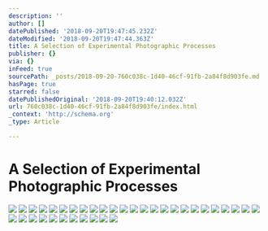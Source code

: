```yaml
---
description: ''
author: []
datePublished: '2018-09-20T19:47:45.232Z'
dateModified: '2018-09-20T19:47:44.363Z'
title: A Selection of Experimental Photographic Processes
publisher: {}
via: {}
inFeed: true
sourcePath: _posts/2018-09-20-760c038c-1d40-46cf-91fb-2a84f8d903fe.md
hasPage: true
starred: false
datePublishedOriginal: '2018-09-20T19:40:12.032Z'
url: 760c038c-1d40-46cf-91fb-2a84f8d903fe/index.html
_context: 'http://schema.org'
_type: Article

---
```

# A Selection of Experimental Photographic Processes
![](https://the-grid-user-content.s3-us-west-2.amazonaws.com/d5fd8090-5bd2-4228-b393-476e55dd109e.jpg)
![](https://the-grid-user-content.s3-us-west-2.amazonaws.com/c23ecb35-fb1d-40a6-856b-cb0a0fb639f2.jpg)
![](https://the-grid-user-content.s3-us-west-2.amazonaws.com/646a3502-22fe-4b71-a17d-a61847a7c37f.jpg)
![](https://the-grid-user-content.s3-us-west-2.amazonaws.com/3283d291-4dcd-44bc-b2e1-5cf200d0ced3.jpg)
![](https://the-grid-user-content.s3-us-west-2.amazonaws.com/9b638f95-88d4-46e2-96bf-55606367c971.jpg)
![](https://the-grid-user-content.s3-us-west-2.amazonaws.com/f4b419df-040e-4893-8f0d-d7bca5c3693a.jpg)
![](https://imgflo.herokuapp.com/graph/2b2431f8e7ba7b0/76d38d3780f19e8e2e9ccf00cad74fce/croprotate.jpg?cropheight=2048&cropwidth=1392&degrees=0&input=https%3A%2F%2Fthe-grid-user-content.s3-us-west-2.amazonaws.com%2F2789581f-d6da-49b6-845d-2c6a520e6b17.jpg&x=64&y=0)
![](https://the-grid-user-content.s3-us-west-2.amazonaws.com/1c9ec980-be3d-4dc7-84a0-88bef72401f9.jpg)
![](https://the-grid-user-content.s3-us-west-2.amazonaws.com/4464b411-38a7-4e76-b14c-f153e744b7d0.jpg)
![](https://the-grid-user-content.s3-us-west-2.amazonaws.com/f33d5204-1222-4865-883a-53f7473d73c7.jpg)
![](https://the-grid-user-content.s3-us-west-2.amazonaws.com/27ebca35-05d1-464e-a627-0b941bcae796.jpg)
![](https://the-grid-user-content.s3-us-west-2.amazonaws.com/f37fc6f5-6d58-48ca-8904-538f84c19d64.jpg)
![](https://the-grid-user-content.s3-us-west-2.amazonaws.com/8151032e-4589-4981-b52d-da5b74c5923e.jpg)
![](https://the-grid-user-content.s3-us-west-2.amazonaws.com/65476210-0fe7-4499-a03e-1f6eb2447b09.jpg)
![](https://the-grid-user-content.s3-us-west-2.amazonaws.com/29740394-1332-4372-b1ca-a8b9e6e25ef2.jpg)
![](https://the-grid-user-content.s3-us-west-2.amazonaws.com/32267893-8d3c-4378-a6a4-9ce245062d78.jpg)
![](https://the-grid-user-content.s3-us-west-2.amazonaws.com/01f4fb40-abf4-4066-860f-76d8889e02be.jpg)
![](https://the-grid-user-content.s3-us-west-2.amazonaws.com/813a077e-2d2f-4e3c-bdc1-ecac2745986f.jpg)
![](https://the-grid-user-content.s3-us-west-2.amazonaws.com/b51bd5bc-1e0b-4801-a473-aa7fa38e24f1.jpg)
![](https://the-grid-user-content.s3-us-west-2.amazonaws.com/68f1e872-f1e9-4b59-b1c9-894dca310d07.jpg)
![](https://the-grid-user-content.s3-us-west-2.amazonaws.com/e4cec025-6362-4aeb-a0c0-2d8ad8019fb1.jpg)
![](https://the-grid-user-content.s3-us-west-2.amazonaws.com/7a1987df-5550-475d-8873-c1fdabcb2218.jpg)
![](https://the-grid-user-content.s3-us-west-2.amazonaws.com/3a1a7ff0-fd8c-42c3-b022-d8022a2fb507.jpg)
![](https://the-grid-user-content.s3-us-west-2.amazonaws.com/8df361e5-2aec-438b-8b23-22e5e62909f4.jpg)
![](https://the-grid-user-content.s3-us-west-2.amazonaws.com/3e0f99d8-b843-4f71-a0a9-aa5f9e006cf5.jpg)
![](https://the-grid-user-content.s3-us-west-2.amazonaws.com/17d795a4-f054-4a89-a710-062aaa1b612d.jpg)
![](https://the-grid-user-content.s3-us-west-2.amazonaws.com/6df1fd70-75d0-4afc-8a73-60112ba44c36.jpg)
![](https://the-grid-user-content.s3-us-west-2.amazonaws.com/4fdf9d28-6bd1-4509-83c7-61acee970bfd.jpg)
![](https://the-grid-user-content.s3-us-west-2.amazonaws.com/f14a85f6-346a-4eef-b7de-eefe39273b14.jpg)
![](https://the-grid-user-content.s3-us-west-2.amazonaws.com/b3ad7e34-e6b3-40e7-9065-dabb542aac44.jpg)
![](https://the-grid-user-content.s3-us-west-2.amazonaws.com/0fb6fcf7-f3a7-4417-a164-eca1a152d769.jpg)
![](https://the-grid-user-content.s3-us-west-2.amazonaws.com/cd8bc32f-2f40-4cb5-af8c-e15afe991dff.jpg)
![](https://the-grid-user-content.s3-us-west-2.amazonaws.com/0d1dbd9e-e19f-41d8-a204-b4586ad7d5ac.jpg)
![](https://the-grid-user-content.s3-us-west-2.amazonaws.com/dfba6311-5ede-4041-ace7-14b07713a7d8.jpg)
![](https://the-grid-user-content.s3-us-west-2.amazonaws.com/5e96f4ab-df23-4feb-b91b-279684249a6e.jpg)
![](https://imgflo.herokuapp.com/graph/2b2431f8e7ba7b0/22de70b752d395e8bd22d9897630f451/croprotate.jpg?cropheight=1536&cropwidth=1660&degrees=0&input=https%3A%2F%2Fthe-grid-user-content.s3-us-west-2.amazonaws.com%2Ff4eec741-4e50-4879-8fa2-d33b2695a0e7.jpg&x=192&y=0)